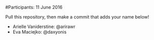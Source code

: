 #Participants: 11 June 2016

Pull this repository, then make a commit that adds your name below!

- Arielle Vaniderstine: @arirawr
- Eva Maciejko: @daxyonis

